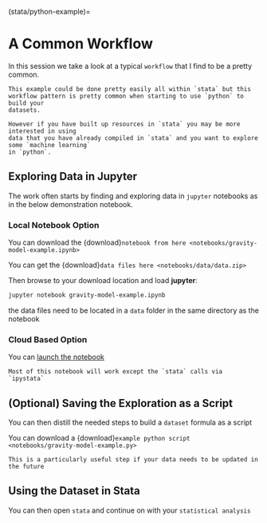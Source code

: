 (stata/python-example)=
# A Common Workflow

In this session we take a look at a typical `workflow` that I find
to be a pretty common.

```{note}
This example could be done pretty easily all within `stata` but this
workflow pattern is pretty common when starting to use `python` to build your
datasets.

However if you have built up resources in `stata` you may be more interested in using
data that you have already compiled in `stata` and you want to explore some `machine learning`
in `python`.
```

## Exploring Data in Jupyter

The work often starts by finding and exploring data in `jupyter` notebooks as in the below
demonstration notebook.

### Local Notebook Option

You can download the {download}`notebook from here <notebooks/gravity-model-example.ipynb>`

You can get the {download}`data files here <notebooks/data/data.zip>`

Then browse to your download location and load **jupyter**:

```bash
jupyter notebook gravity-model-example.ipynb
```

the data files need to be located in a `data` folder in the same directory as the notebook

### Cloud Based Option

You can [launch the notebook](https://mybinder.org/v2/gh/QuantEcon/2021-workshop-rsit/main?filepath=notebooks%2Fsession7%2Fgravity-model-example.ipynb)

```{warning}
Most of this notebook will work except the `stata` calls via `ipystata`
```

## (Optional) Saving the Exploration as a Script

You can then distill the needed steps to build a `dataset` formula as a script

You can download a {download}`example python script <notebooks/gravity-model-example.py>`

```{note}
This is a particularly useful step if your data needs to be updated in the future
```

## Using the Dataset in Stata

You can then open `stata` and continue on with your `statistical analysis`

```{figure} img/stata-import-and-regress.png
```




